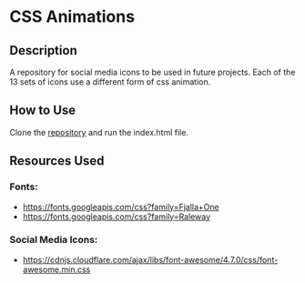 # CSS Animations

## Description
A repository for social media icons to be used in future projects. Each of the 13 sets of icons use a different form of css animation. 

## How to Use
Clone the [repository](https://github.com/mjbuchman/css-animations) and run the index.html file.

## Resources Used
### Fonts:
- https://fonts.googleapis.com/css?family=Fjalla+One
- https://fonts.googleapis.com/css?family=Raleway
### Social Media Icons:
- https://cdnjs.cloudflare.com/ajax/libs/font-awesome/4.7.0/css/font-awesome.min.css
